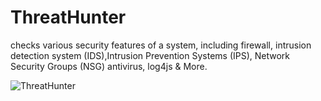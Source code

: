 # ThreatHunter
checks various security features of a system, including firewall, intrusion detection system (IDS),Intrusion Prevention Systems (IPS), Network Security Groups (NSG) antivirus, log4js & More.


![ThreatHunter](https://user-images.githubusercontent.com/48811414/215857068-859679ff-24d1-496d-a52b-bc6cea06d7f9.png)
